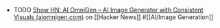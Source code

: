 - TODO [Show HN: AI OmniGen – AI Image Generator with Consistent Visuals (aiomnigen.com)](https://news.ycombinator.com/item?id=41997648) on [[Hacker News]] #[[AI/Image Generation]]